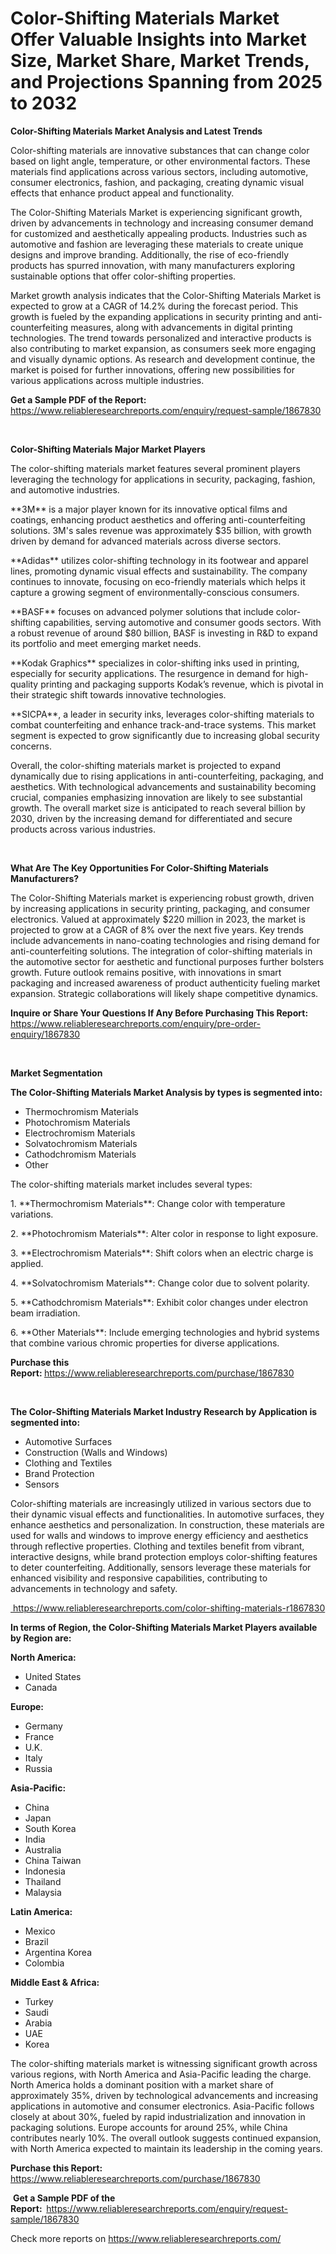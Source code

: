 <p><h1>Color-Shifting Materials Market Offer Valuable Insights into Market Size, Market Share, Market Trends, and Projections Spanning from 2025 to 2032</h1></p><p><strong>Color-Shifting Materials Market Analysis and Latest Trends</strong></p>
<p><p>Color-shifting materials are innovative substances that can change color based on light angle, temperature, or other environmental factors. These materials find applications across various sectors, including automotive, consumer electronics, fashion, and packaging, creating dynamic visual effects that enhance product appeal and functionality.</p><p>The Color-Shifting Materials Market is experiencing significant growth, driven by advancements in technology and increasing consumer demand for customized and aesthetically appealing products. Industries such as automotive and fashion are leveraging these materials to create unique designs and improve branding. Additionally, the rise of eco-friendly products has spurred innovation, with many manufacturers exploring sustainable options that offer color-shifting properties.</p><p>Market growth analysis indicates that the Color-Shifting Materials Market is expected to grow at a CAGR of 14.2% during the forecast period. This growth is fueled by the expanding applications in security printing and anti-counterfeiting measures, along with advancements in digital printing technologies. The trend towards personalized and interactive products is also contributing to market expansion, as consumers seek more engaging and visually dynamic options. As research and development continue, the market is poised for further innovations, offering new possibilities for various applications across multiple industries.</p></p>
<p><strong>Get a Sample PDF of the Report:&nbsp;</strong> <a href="https://www.reliableresearchreports.com/enquiry/request-sample/1867830?utm_campaign=2187&utm_medium=2&utm_source=Github&utm_content=ia&utm_term=04022025&utm_id=color-shifting-materials">https://www.reliableresearchreports.com/enquiry/request-sample/1867830</a></p>
<p>&nbsp;</p>
<p><strong>Color-Shifting Materials Major Market Players</strong></p>
<p><p>The color-shifting materials market features several prominent players leveraging the technology for applications in security, packaging, fashion, and automotive industries. </p><p>**3M** is a major player known for its innovative optical films and coatings, enhancing product aesthetics and offering anti-counterfeiting solutions. 3M's sales revenue was approximately $35 billion, with growth driven by demand for advanced materials across diverse sectors.</p><p>**Adidas** utilizes color-shifting technology in its footwear and apparel lines, promoting dynamic visual effects and sustainability. The company continues to innovate, focusing on eco-friendly materials which helps it capture a growing segment of environmentally-conscious consumers.</p><p>**BASF** focuses on advanced polymer solutions that include color-shifting capabilities, serving automotive and consumer goods sectors. With a robust revenue of around $80 billion, BASF is investing in R&D to expand its portfolio and meet emerging market needs.</p><p>**Kodak Graphics** specializes in color-shifting inks used in printing, especially for security applications. The resurgence in demand for high-quality printing and packaging supports Kodak’s revenue, which is pivotal in their strategic shift towards innovative technologies.</p><p>**SICPA**, a leader in security inks, leverages color-shifting materials to combat counterfeiting and enhance track-and-trace systems. This market segment is expected to grow significantly due to increasing global security concerns.</p><p>Overall, the color-shifting materials market is projected to expand dynamically due to rising applications in anti-counterfeiting, packaging, and aesthetics. With technological advancements and sustainability becoming crucial, companies emphasizing innovation are likely to see substantial growth. The overall market size is anticipated to reach several billion by 2030, driven by the increasing demand for differentiated and secure products across various industries.</p></p>
<p>&nbsp;</p>
<p><strong>What Are The Key Opportunities For Color-Shifting Materials Manufacturers?</strong></p>
<p><p>The Color-Shifting Materials market is experiencing robust growth, driven by increasing applications in security printing, packaging, and consumer electronics. Valued at approximately $220 million in 2023, the market is projected to grow at a CAGR of 8% over the next five years. Key trends include advancements in nano-coating technologies and rising demand for anti-counterfeiting solutions. The integration of color-shifting materials in the automotive sector for aesthetic and functional purposes further bolsters growth. Future outlook remains positive, with innovations in smart packaging and increased awareness of product authenticity fueling market expansion. Strategic collaborations will likely shape competitive dynamics.</p></p>
<p><strong>Inquire or Share Your Questions If Any Before Purchasing This Report:</strong> <a href="https://www.reliableresearchreports.com/enquiry/pre-order-enquiry/1867830?utm_campaign=2187&utm_medium=2&utm_source=Github&utm_content=ia&utm_term=04022025&utm_id=color-shifting-materials">https://www.reliableresearchreports.com/enquiry/pre-order-enquiry/1867830</a></p>
<p>&nbsp;</p>
<p><strong>Market Segmentation</strong></p>
<p><strong>The Color-Shifting Materials Market Analysis by types is segmented into:</strong></p>
<p><ul><li>Thermochromism Materials</li><li>Photochromism Materials</li><li>Electrochromism Materials</li><li>Solvatochromism Materials</li><li>Cathodchromism Materials</li><li>Other</li></ul></p>
<p><p>The color-shifting materials market includes several types:</p><p>1. **Thermochromism Materials**: Change color with temperature variations.</p><p>2. **Photochromism Materials**: Alter color in response to light exposure.</p><p>3. **Electrochromism Materials**: Shift colors when an electric charge is applied.</p><p>4. **Solvatochromism Materials**: Change color due to solvent polarity.</p><p>5. **Cathodchromism Materials**: Exhibit color changes under electron beam irradiation.</p><p>6. **Other Materials**: Include emerging technologies and hybrid systems that combine various chromic properties for diverse applications.</p></p>
<p><strong>Purchase this Report:&nbsp;</strong><a href="https://www.reliableresearchreports.com/purchase/1867830?utm_campaign=2187&utm_medium=2&utm_source=Github&utm_content=ia&utm_term=04022025&utm_id=color-shifting-materials">https://www.reliableresearchreports.com/purchase/1867830</a></p>
<p>&nbsp;</p>
<p><strong>The Color-Shifting Materials Market Industry Research by Application is segmented into:</strong></p>
<p><ul><li>Automotive Surfaces</li><li>Construction (Walls and Windows)</li><li>Clothing and Textiles</li><li>Brand Protection</li><li>Sensors</li></ul></p>
<p><p>Color-shifting materials are increasingly utilized in various sectors due to their dynamic visual effects and functionalities. In automotive surfaces, they enhance aesthetics and personalization. In construction, these materials are used for walls and windows to improve energy efficiency and aesthetics through reflective properties. Clothing and textiles benefit from vibrant, interactive designs, while brand protection employs color-shifting features to deter counterfeiting. Additionally, sensors leverage these materials for enhanced visibility and responsive capabilities, contributing to advancements in technology and safety.</p></p>
<p><a href="https://www.reliableresearchreports.com/color-shifting-materials-r1867830?utm_campaign=2187&utm_medium=2&utm_source=Github&utm_content=ia&utm_term=04022025&utm_id=color-shifting-materials">&nbsp;https://www.reliableresearchreports.com/color-shifting-materials-r1867830</a></p>
<p><strong>In terms of Region, the Color-Shifting Materials Market Players available by Region are:</strong></p>
<p>
    <p> <strong> North America: </strong>
        <ul>
            <li>United States</li>
            <li>Canada</li>
        </ul>
        </p> 
    <p> <strong> Europe: </strong>
        <ul>
            <li>Germany</li>
            <li>France</li>
            <li>U.K.</li>
            <li>Italy</li>
            <li>Russia</li>
        </ul>
        </p> 
    <p> <strong> Asia-Pacific: </strong>
        <ul>
            <li>China</li>
            <li>Japan</li>
            <li>South Korea</li>
            <li>India</li>
            <li>Australia</li>
            <li>China Taiwan</li>
            <li>Indonesia</li>
            <li>Thailand</li>
            <li>Malaysia</li>
        </ul>
        </p> 
    <p> <strong> Latin America: </strong>
        <ul>
            <li>Mexico</li>
            <li>Brazil</li>
            <li>Argentina Korea</li>
            <li>Colombia</li>
        </ul>
        </p> 
    <p> <strong> Middle East & Africa: </strong>
        <ul>
            <li>Turkey</li>
            <li>Saudi</li>
            <li>Arabia</li>
            <li>UAE</li>
            <li>Korea</li>
        </ul>
    </p>
    </p>
<p><p>The color-shifting materials market is witnessing significant growth across various regions, with North America and Asia-Pacific leading the charge. North America holds a dominant position with a market share of approximately 35%, driven by technological advancements and increasing applications in automotive and consumer electronics. Asia-Pacific follows closely at about 30%, fueled by rapid industrialization and innovation in packaging solutions. Europe accounts for around 25%, while China contributes nearly 10%. The overall outlook suggests continued expansion, with North America expected to maintain its leadership in the coming years.</p></p>
<p><strong>Purchase this Report: </strong><a href="https://www.reliableresearchreports.com/purchase/1867830?utm_campaign=2187&utm_medium=2&utm_source=Github&utm_content=ia&utm_term=04022025&utm_id=color-shifting-materials">https://www.reliableresearchreports.com/purchase/1867830</a></p>
<p>&nbsp;<strong>Get a Sample PDF of the Report:&nbsp;&nbsp;</strong><a href="https://www.reliableresearchreports.com/enquiry/request-sample/1867830?utm_campaign=2187&utm_medium=2&utm_source=Github&utm_content=ia&utm_term=04022025&utm_id=color-shifting-materials">https://www.reliableresearchreports.com/enquiry/request-sample/1867830</a></p>
<p><strong></strong></p>
<p>Check more reports on <a href="https://www.reliableresearchreports.com/?utm_campaign=2187&utm_medium=2&utm_source=Github&utm_content=ia&utm_term=04022025&utm_id=color-shifting-materials">https://www.reliableresearchreports.com/</a></p>